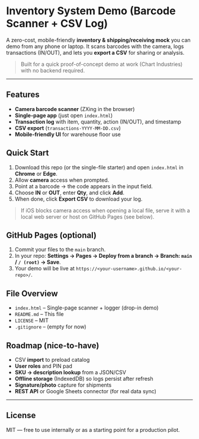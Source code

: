 # Inventory System Demo (Barcode Scanner + CSV Log)

A zero-cost, mobile-friendly **inventory & shipping/receiving mock** you can demo from any phone or laptop. 
It scans barcodes with the camera, logs transactions (IN/OUT), and lets you **export a CSV** for sharing or analysis.

> Built for a quick proof-of-concept demo at work (Chart Industries) with no backend required.

---

## Features
- **Camera barcode scanner** (ZXing in the browser)
- **Single-page app** (just open `index.html`)
- **Transaction log** with item, quantity, action (IN/OUT), and timestamp
- **CSV export** (`transactions-YYYY-MM-DD.csv`)
- **Mobile-friendly UI** for warehouse floor use

## Quick Start
1. Download this repo (or the single-file starter) and open `index.html` in **Chrome** or **Edge**.
2. Allow **camera** access when prompted.
3. Point at a barcode → the code appears in the input field.
4. Choose **IN** or **OUT**, enter **Qty**, and click **Add**.
5. When done, click **Export CSV** to download your log.

> If iOS blocks camera access when opening a local file, serve it with a local web server or host on GitHub Pages (see below).

## GitHub Pages (optional)
1. Commit your files to the `main` branch.
2. In your repo: **Settings → Pages → Deploy from a branch → Branch: `main` / `/ (root)` → Save**.
3. Your demo will be live at `https://<your-username>.github.io/<your-repo>/`.

## File Overview
- `index.html` – Single-page scanner + logger (drop-in demo)
- `README.md` – This file
- `LICENSE` – MIT
- `.gitignore` – (empty for now)

## Roadmap (nice-to-have)
- CSV **import** to preload catalog
- **User roles** and PIN pad
- **SKU → description lookup** from a JSON/CSV
- **Offline storage** (IndexedDB) so logs persist after refresh
- **Signature/photo** capture for shipments
- **REST API** or Google Sheets connector (for real data sync)

---

## License
MIT — free to use internally or as a starting point for a production pilot.
